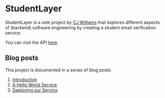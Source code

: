 # StudentLayer

StudentLayer is a side project by [CJ Williams](cjwilliams.io) that explores different aspects of (backend) software engineering by creating a student email verification service. 

You can visit the API [here](api.studentlayer.cjwilliams.io/studentlayer).

## Blog posts

This project is documented in a series of blog posts:

1. [Introduction](https://cjwilliams.io/posts/2021/07/studentlayer-part-1-introduction/)
2. [A Hello World Service](https://cjwilliams.io/posts/2021/07/studentlayer-part-2-a-hello-world-service/) 
3. [Deploying our Service](https://cjwilliams.io/posts/2021/07/studentlayer-part-3-deploying-our-service/)
